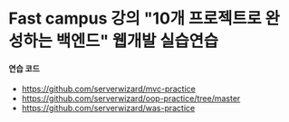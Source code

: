 # Fast campus 강의 "10개 프로젝트로 완성하는 백엔드" 웹개발 실습연습

#### 연습 코드 
- https://github.com/serverwizard/mvc-practice
- https://github.com/serverwizard/oop-practice/tree/master
- https://github.com/serverwizard/was-practice
